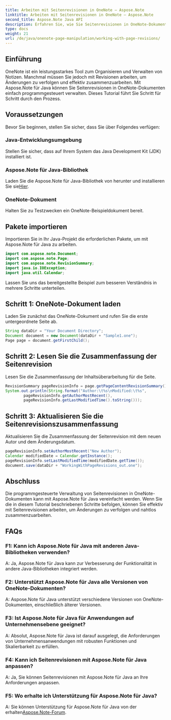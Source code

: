 ```yaml
---
title: Arbeiten mit Seitenrevisionen in OneNote – Aspose.Note
linktitle: Arbeiten mit Seitenrevisionen in OneNote – Aspose.Note
second_title: Aspose.Note Java API
description: Erfahren Sie, wie Sie Seitenrevisionen in OneNote-Dokumenten mit Aspose.Note für Java verwalten. Bietet eine Schritt-für-Schritt-Anleitung für eine effektive Revisionsverfolgung und Zusammenarbeit.
type: docs
weight: 21
url: /de/java/onenote-page-manipulation/working-with-page-revisions/
---
```

## Einführung

OneNote ist ein leistungsstarkes Tool zum Organisieren und Verwalten von Notizen. Manchmal müssen Sie jedoch mit Revisionen arbeiten, um Änderungen zu verfolgen und effektiv zusammenzuarbeiten. Mit Aspose.Note für Java können Sie Seitenrevisionen in OneNote-Dokumenten einfach programmgesteuert verwalten. Dieses Tutorial führt Sie Schritt für Schritt durch den Prozess.

## Voraussetzungen

Bevor Sie beginnen, stellen Sie sicher, dass Sie über Folgendes verfügen:

### Java-Entwicklungsumgebung

Stellen Sie sicher, dass auf Ihrem System das Java Development Kit (JDK) installiert ist.

### Aspose.Note für Java-Bibliothek

Laden Sie die Aspose.Note für Java-Bibliothek von herunter und installieren Sie sie[Hier](https://releases.aspose.com/note/java/).

### OneNote-Dokument

Halten Sie zu Testzwecken ein OneNote-Beispieldokument bereit.

## Pakete importieren

Importieren Sie in Ihr Java-Projekt die erforderlichen Pakete, um mit Aspose.Note für Java zu arbeiten.

```java
import com.aspose.note.Document;
import com.aspose.note.Page;
import com.aspose.note.RevisionSummary;
import java.io.IOException;
import java.util.Calendar;
```

Lassen Sie uns das bereitgestellte Beispiel zum besseren Verständnis in mehrere Schritte unterteilen.

## Schritt 1: OneNote-Dokument laden

Laden Sie zunächst das OneNote-Dokument und rufen Sie die erste untergeordnete Seite ab.

```java
String dataDir = "Your Document Directory";
Document document = new Document(dataDir + "Sample1.one");
Page page = document.getFirstChild();
```

## Schritt 2: Lesen Sie die Zusammenfassung der Seitenrevision

Lesen Sie die Zusammenfassung der Inhaltsüberarbeitung für die Seite.

```java
RevisionSummary pageRevisionInfo = page.getPageContentRevisionSummary();
System.out.println(String.format("Author:\t%s\nModified:\t%s",
        pageRevisionInfo.getAuthorMostRecent(),
        pageRevisionInfo.getLastModifiedTime().toString()));
```

## Schritt 3: Aktualisieren Sie die Seitenrevisionszusammenfassung

Aktualisieren Sie die Zusammenfassung der Seitenrevision mit dem neuen Autor und dem Änderungsdatum.

```java
pageRevisionInfo.setAuthorMostRecent("New Author");
Calendar modifiedDate = Calendar.getInstance();
pageRevisionInfo.setLastModifiedTime(modifiedDate.getTime());
document.save(dataDir + "WorkingWithPageRevisions_out.one");
```

## Abschluss

Die programmgesteuerte Verwaltung von Seitenrevisionen in OneNote-Dokumenten kann mit Aspose.Note für Java vereinfacht werden. Wenn Sie die in diesem Tutorial beschriebenen Schritte befolgen, können Sie effektiv mit Seitenrevisionen arbeiten, um Änderungen zu verfolgen und nahtlos zusammenzuarbeiten.

## FAQs

### F1: Kann ich Aspose.Note für Java mit anderen Java-Bibliotheken verwenden?

A: Ja, Aspose.Note für Java kann zur Verbesserung der Funktionalität in andere Java-Bibliotheken integriert werden.

### F2: Unterstützt Aspose.Note für Java alle Versionen von OneNote-Dokumenten?

A: Aspose.Note für Java unterstützt verschiedene Versionen von OneNote-Dokumenten, einschließlich älterer Versionen.

### F3: Ist Aspose.Note für Java für Anwendungen auf Unternehmensebene geeignet?

A: Absolut, Aspose.Note für Java ist darauf ausgelegt, die Anforderungen von Unternehmensanwendungen mit robusten Funktionen und Skalierbarkeit zu erfüllen.

### F4: Kann ich Seitenrevisionen mit Aspose.Note für Java anpassen?

A: Ja, Sie können Seitenrevisionen mit Aspose.Note für Java an Ihre Anforderungen anpassen.

### F5: Wo erhalte ich Unterstützung für Aspose.Note für Java?

 A: Sie können Unterstützung für Aspose.Note für Java von der erhalten[Aspose.Note-Forum](https://forum.aspose.com/c/note/28).
